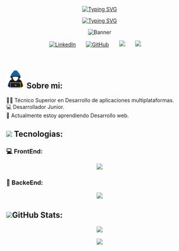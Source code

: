 <!-- Color de emvabezado   #F7C509FF     -->
<p align="center">
  <a href="https://github.com/KevinJG994">
<a href="https://git.io/typing-svg"><img src="https://readme-typing-svg.demolab.com?font=Fira+Code&size=25&pause=1000&color=22d3ee&center=true&vCenter=true&repeat=false&random=false&width=435&lines=Kevin+Jim%C3%A9nez" alt="Typing SVG" /></a>
</p>
    
<p align="center">
  <a href="https://git.io/typing-svg"><img src="https://readme-typing-svg.demolab.com?font=Fira+Code&size=25&pause=1000&color=22d3ee&center=true&vCenter=true&random=false&width=435&lines=Hello+world!;Student+Full-Stack+developer" alt="Typing SVG" /></a>



</p>

<div align="center">
  
<img src="https://github.com/user-attachments/assets/b2f812ec-eb93-4c44-a1bd-011829b86f77" title="Banner" width="700"><br>
</div>


<!-- Social icons section -->

<p align="center">
  <a href="https://www.linkedin.com/in/kevin-jim%C3%A9nez94/"><img width="48px" alt="LinkedIn" title="LinkedIn" src="https://github.com/user-attachments/assets/eedcbfc3-e01d-45e3-9cbd-fbb0cf836a6d"/></a>
  &#8287;&#8287;&#8287;&#8287;&#8287;
  <a href="https://github.com/KevinJG994/"><img width="48px" alt="GitHub" title="GitHub" src="https://github.com/user-attachments/assets/8d6f1a8c-2c5b-4f90-99d9-fea6e2c38f1a"/></a>
  &#8287;&#8287;&#8287;&#8287;&#8287;
  <a href="mailto:kevinjg994@gmail.com" alt="Gmail" title="Gmail"><img width="48px" src="https://github.com/user-attachments/assets/864bc593-7c36-4219-ba79-26fffc6c82a5"/></a>
  &#8287;&#8287;&#8287;&#8287;&#8287;
  <a href="" alt="PortFolio" title="PortFolio"><img width="48px" src="https://github.com/user-attachments/assets/af501014-ce60-4e96-b379-6af26ab6c65b"/></a>
  &#8287;&#8287;&#8287;&#8287;&#8287;
</p><br>


<!-- About me Zone -->
<h2><picture><img src = "https://github.com/0xAbdulKhalid/0xAbdulKhalid/raw/main/assets/mdImages/about_me.gif" width = 50px></picture>   Sobre mi:</h2>

👨‍🎓  Técnico Superior en Desarrollo de aplicaciones multiplataformas.<br>
💻  Desarrollador Junior. <br>
🤝  Actualmente estoy aprendiendo Desarrollo web.<br>

<!-- Tech Zone -->
<h2> <img src="https://media2.giphy.com/media/QssGEmpkyEOhBCb7e1/giphy.gif?cid=ecf05e47a0n3gi1bfqntqmob8g9aid1oyj2wr3ds3mg700bl&rid=giphy.gif" width ="25"> Tecnologias:</h2>

### :computer: FrontEnd:
<p align="center">
  <a href="https://skillicons.dev">
    <img src="https://skillicons.dev/icons?i=react,java,tailwindcss,bootstrap&theme=dark" />
  </a>
</p>


### :construction: BackeEnd:
<p align="center">
  <a href="https://skillicons.dev">
    <img src="https://skillicons.dev/icons?i=nodejs,express,mongodb,mysql,git&theme=dark" />
  </a>
</p>

<!-- Stats Zone -->
  <h2><img src="https://media.giphy.com/media/iY8CRBdQXODJSCERIr/giphy.gif" width="35">GitHub Stats:</h2>
<div align="center">
  
  ![](https://github-readme-stats.vercel.app/api/top-langs/?username=KevinJG994&theme=react&hide_border=true&include_all_commits=false&count_private=false&layout=compact)
</div>


<!-- View Profile -->
<div align="center">
  
 ![](https://komarev.com/ghpvc/?username=KEvinJG994&style=for-the-badge&abbreviated=true&color=22d3ee)
</div>
